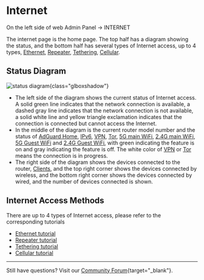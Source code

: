 # Internet

On the left side of web Admin Panel -> INTERNET

The internet page is the home page. The top half has a diagram showing the status, and the bottom half has several types of Internet access, up to 4 types, [Ethernet](internet_ethernet.md), [Repeater](internet_repeater.md), [Tethering](internet_tethering.md), [Cellular](internet_cellular.md).

## Status Diagram

![status diagram](https://static.gl-inet.com/docs/en/4/tutorials/internet/status_diagram.png){class="glboxshadow"}

- The left side of the diagram shows the current status of Internet access. A solid green line indicates that the network connection is available, a dashed gray line indicates that the network connection is not available, a solid white line and yellow triangle exclamation indicates that the connection is connected but cannot access the Internet.
- In the middle of the diagram is the current router model number and the status of [AdGuard Home](adguardhome.md), [IPv6](ipv6.md), [VPN](vpn_dashboard.md), [Tor](tor.md), [5G main WiFi](wireless.md), [2.4G main WiFi](wireless.md), [5G Guest WiFi](wireless.md) and [2.4G Guest WiFi](wireless.md), with green indicating the feature is on and gray indicating the feature is off. The white color of [VPN](vpn_dashboard.md) or [Tor](tor.md) means the connection is in progress.
- The right side of the diagram shows the devices connected to the router, [Clients](clients.md), and the top right corner shows the devices connected by wireless, and the bottom right corner shows the devices connected by wired, and the number of devices connected is shown.

## Internet Access Methods

There are up to 4 types of Internet access, please refer to the corresponding tutorials

- [Ethernet tutorial](internet_ethernet.md)
- [Repeater tutorial](internet_repeater.md)
- [Tethering tutorial](internet_tethering.md)
- [Cellular tutorial](internet_cellular.md)

---

Still have questions? Visit our [Community Forum](https://forum.gl-inet.com){target="_blank"}.
